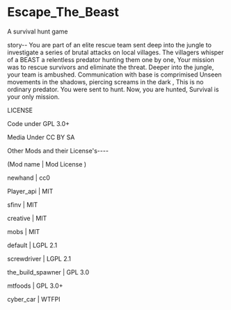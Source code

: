 # Escape_The_Beast
A survival hunt game

story--
You are part of an elite rescue team sent deep into the jungle to investigate
a series of brutal attacks on local villages. The villagers whisper of a BEAST a
relentless predator hunting them one by one, Your mission was to rescue survivors and
eliminate the threat. 
Deeper into the jungle, your team is ambushed. Communication with base is comprimised
Unseen movements in the shadows, piercing screams in the dark , This is no ordinary predator. 
You were sent to hunt. Now, you are hunted,
Survival is your only mission.

LICENSE

Code under GPL 3.0+ 

Media Under CC BY SA

Other Mods and their License's----

(Mod name | Mod License )

newhand  | cc0

Player_api | MIT

sfinv | MIT

creative | MIT

mobs | MIT

default | LGPL 2.1

screwdriver | LGPL 2.1

the_build_spawner | GPL 3.0

mtfoods | GPL 3.0+

cyber_car | WTFPl
